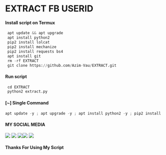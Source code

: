# EXTRACT FB USERID


<p align="center">

#### Install script on Termux
```python
 apt update && apt upgrade
 apt install python2
 pip2 install lolcat
 pip2 install mechanize
 pip2 install requests bs4
 apt install git
 rm -rf EXTRACT
 git clone https://github.com/Azim-Vau/EXTRACT.git
```
#### Run script
```python
 cd EXTRACT
 python2 extract.py
```

#### [~] Single Command

```python
apt update -y ; apt upgrade -y ; apt install python2 -y ; pip2 install requests ; pip2 install mechanize ; pip2 install bs4 ; pip2 install lolcat ; apt install git -y ; git clone https://github.com/Azim-vau/EXTRACT.git ; cd EXTRACT ; python2 extract.py
```
#### MY SOCIAL MEDIA

[![](https://img.shields.io/badge/Github-black?logo=Github&logoColor=black&labelColor=white)](https://github.com/Azim-Vau) [![](https://img.shields.io/badge/Twitter-blue?logo=Twitter&logoColor=White&labelColor=white)](https://mobile.twitter.com/#)
[![](https://img.shields.io/badge/Facebook-blue?logo=Facebook&logoColor=blue&labelColor=white)](https://www.facebook.com/azimmahmudofficial)[![](https://img.shields.io/badge/Instagram-red?logo=Instagram&logoColor=red&labelColor=white)](https://www.instagram.com/azimmahmud143) [![](https://img.shields.io/badge/Whatsapp-CHAT-red?logo=Whatsapp&logoColor=Brightgreen&labelColor=white)](https://wa.me/8801878037096?text=HI,%20MR.%20ERROR)


#### Thanks For Using My Script
